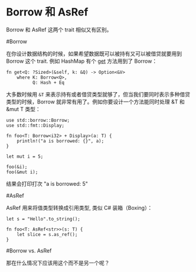 Borrow 和 AsRef
===

Borrow 和 AsRef 这两个 trait 相似又有区别。

#Borrow

在你设计数据结构的时候，如果希望数据既可以被持有又可以被借贷就要用到 Borrow 这个 trait. 例如 HashMap 有个 [get](https://doc.rust-lang.org/nightly/std/collections/struct.HashMap.html#method.get) 方法用到了 Borrow：

	fn get<Q: ?Sized>(&self, k: &Q) -> Option<&V>
	    where K: Borrow<Q>,
	          Q: Hash + Eq

大多数时候用 `&T` 来表示持有或者借贷类型就够了，但当我们要同时表示多种借贷类型的时候，Borrow 就非常有用了。例如你要设计一个方法能同时处理 &T 和 &mut T 类型：

	use std::borrow::Borrow;
	use std::fmt::Display;

	fn foo<T: Borrow<i32> + Display>(a: T) {
	    println!("a is borrowed: {}", a);
	}

	let mut i = 5;

	foo(&i);
	foo(&mut i);

结果会打印打次 "a is borrowed: 5"

#AsRef

AsRef 用来将值类型转换成引用类型, 类似 C# 装箱（Boxing）：

	let s = "Hello".to_string();

	fn foo<T: AsRef<str>>(s: T) {
	    let slice = s.as_ref();
	}

#Borrow vs. AsRef

那在什么情况下应该用这个而不是另一个呢？


